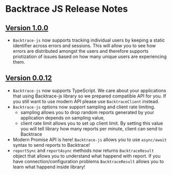 # Backtrace JS Release Notes

## [Version 1.0.0](https://github.com/backtrace-labs/backtrace-js/releases/tag/1.0.0)
* `Backtrace-js` now supports tracking individual users by keeping a static identifier across errors and sessions. This will allow you to see how errors are distributed amongst the users and therefore supports priotization of issues based on how many unique users are experiencing them.

## [Version 0.0.12](https://github.com/backtrace-labs/backtrace-js/releases/tag/0.0.12)

* `Backtrace-js` now supports TypeScript. We care about your applications that using Backtrace-js library so we prepared compatible API for you. If you still want to use modern API please use `BacktraceClient` instead.
* `Backtrace-js` options now support sampling and client rate limiting.
    - sampling allows you to drop random reports generated by your application depends on sampling value,
    - client rate limit allows you to set up client limit. By setting this value you will tell library how many reports per minute, client can send to Backtrace
* Modern Promise API is here! `Backtrace-js` allows you to use `async/await` syntax to send reports to Backtrace!
* `reportSync` and `reportAsync` methods now returns `BacktraceResult` object that allows you to understand what happend with report. If you have connection/configuration problems `BacktraceResult` allows you to learn what happend inside library!
